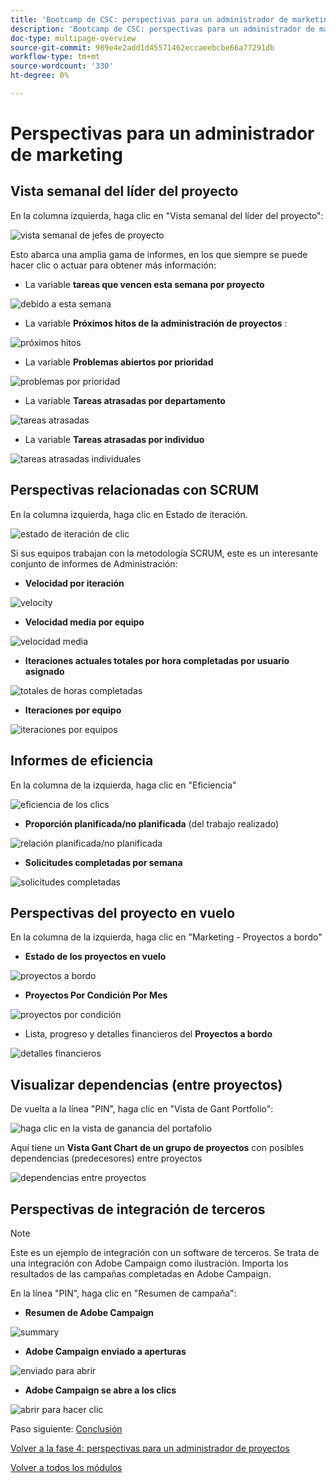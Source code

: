 ```yaml
---
title: 'Bootcamp de CSC: perspectivas para un administrador de marketing'
description: 'Bootcamp de CSC: perspectivas para un administrador de marketing'
doc-type: multipage-overview
source-git-commit: 989e4e2add1d45571462eccaeebcbe66a77291db
workflow-type: tm+mt
source-wordcount: '330'
ht-degree: 0%

---
```


# Perspectivas para un administrador de marketing

## Vista semanal del líder del proyecto

En la columna izquierda, haga clic en &quot;Vista semanal del líder del proyecto&quot;:

![vista semanal de jefes de proyecto](./images/weekly-view.png)

Esto abarca una amplia gama de informes, en los que siempre se puede hacer clic o actuar para obtener más información:

- La variable **tareas que vencen esta semana por proyecto**

![debido a esta semana](./images/tasks-due.png)

- La variable **Próximos hitos de la administración de proyectos** :

![próximos hitos](./images/upcoming-milestones.png)

- La variable **Problemas abiertos por prioridad**

![problemas por prioridad](./images/open-issues.png)

- La variable **Tareas atrasadas por departamento**

![tareas atrasadas](./images/late-tasks.png)

- La variable **Tareas atrasadas por individuo**

![tareas atrasadas individuales](./images/individual-late-tasks.png)

## Perspectivas relacionadas con SCRUM

En la columna izquierda, haga clic en Estado de iteración.

![estado de iteración de clic](./images/iteration-status.png)

Si sus equipos trabajan con la metodología SCRUM, este es un interesante conjunto de informes de Administración:

- **Velocidad por iteración**

![velocity](./images/velocity.png)

- **Velocidad media por equipo**

![velocidad media](./images/average-velocity.png)

- **Iteraciones actuales totales por hora completadas por usuario asignado**

![totales de horas completadas](./images/iteration-status.png)

- **Iteraciones por equipo**

![iteraciones por equipos](./images/iterations-by-team.png)

## Informes de eficiencia

En la columna de la izquierda, haga clic en &quot;Eficiencia&quot;

![eficiencia de los clics](./images/efficiency.png)

- **Proporción planificada/no planificada** (del trabajo realizado)

![relación planificada/no planificada](./images/planned-unplanned.png)

- **Solicitudes completadas por semana**

![solicitudes completadas](./images/completed-requests.png)

## Perspectivas del proyecto en vuelo

En la columna de la izquierda, haga clic en &quot;Marketing - Proyectos a bordo&quot;

- **Estado de los proyectos en vuelo**

![proyectos a bordo](./images/inflight-projects.png)

- **Proyectos Por Condición Por Mes**

![proyectos por condición](./images/project-by-condition.png)

- Lista, progreso y detalles financieros del **Proyectos a bordo**

![detalles financieros](./images/inflights-projects.png)

## Visualizar dependencias (entre proyectos)

De vuelta a la línea &quot;PIN&quot;, haga clic en &quot;Vista de Gant Portfolio&quot;:

![haga clic en la vista de ganancia del portafolio](./images/gant-view.png)

Aquí tiene un **Vista Gant Chart de un grupo de proyectos** con posibles dependencias (predecesores) entre proyectos

![dependencias entre proyectos](./images/gant-chart.png)

## Perspectivas de integración de terceros

>[!NOTE]
>
> Este es un ejemplo de integración con un software de terceros. Se trata de una integración con Adobe Campaign como ilustración. Importa los resultados de las campañas completadas en Adobe Campaign.

En la línea &quot;PIN&quot;, haga clic en &quot;Resumen de campaña&quot;:

- **Resumen de Adobe Campaign**

![summary](./images/campaign-summary.png)

- **Adobe Campaign enviado a aperturas**

![enviado para abrir](./images/sent-to-open.png)

- **Adobe Campaign se abre a los clics**

![abrir para hacer clic](./images/open-to-click.png)

Paso siguiente: [Conclusión](../../conclusion.md)

[Volver a la fase 4: perspectivas para un administrador de proyectos](./project-manager.md)

[Volver a todos los módulos](../../overview.md)
